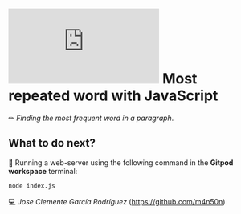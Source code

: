 # ![4Geeks Logo](http://assets.breatheco.de/apis/img/images.php?blob&random&cat=icon&tags=4geeks,16) Most repeated word with JavaScript

✏ *Finding the most frequent word in a paragraph*.

## What to do next?

📄 Running a web-server using the following command in the **Gitpod workspace** terminal:

```sh
node index.js
```

💻 _Jose Clemente García Rodríguez_ (<https://github.com/m4n50n>)
